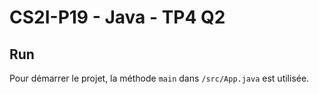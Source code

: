 # CS2I-P19 - Java - TP4 Q2

## Run
Pour démarrer le projet, la méthode `main` dans `/src/App.java` est utilisée.